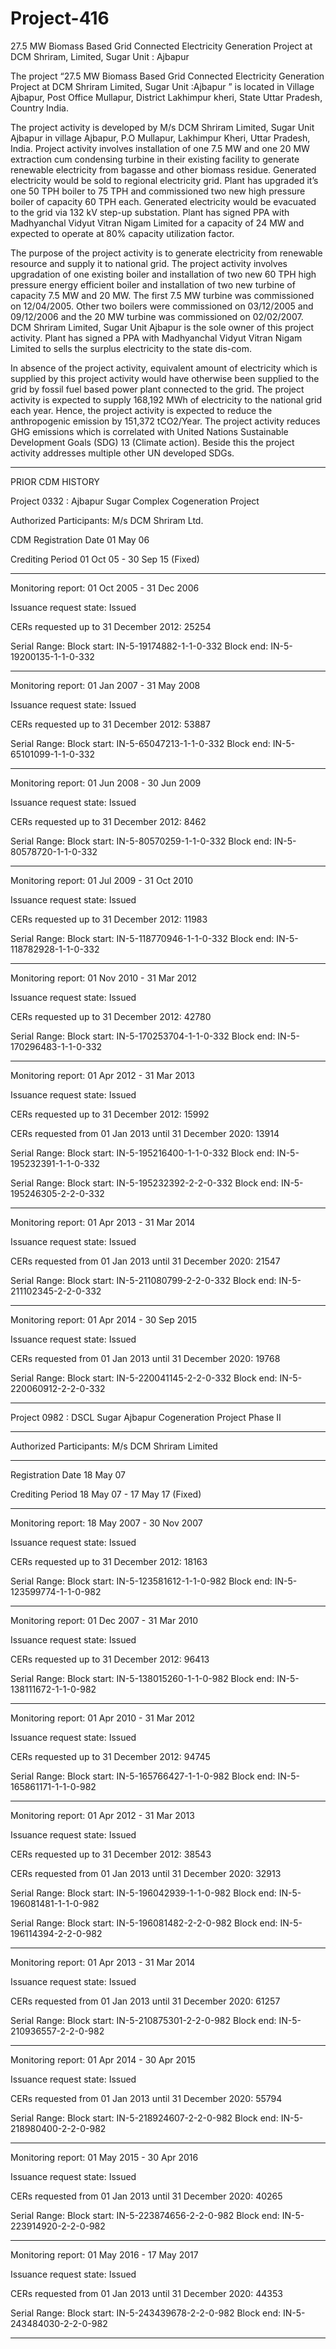 # Project-416
27.5 MW Biomass Based Grid Connected Electricity Generation Project at DCM Shriram, Limited, Sugar Unit : Ajbapur

The project “27.5 MW Biomass Based Grid Connected Electricity Generation Project at DCM
Shriram Limited, Sugar Unit :Ajbapur ” is located in Village Ajbapur, Post Office Mullapur, District
Lakhimpur kheri, State Uttar Pradesh, Country India.

The project activity is developed by M/s DCM Shriram Limited, Sugar Unit Ajbapur in village
Ajbapur, P.O Mullapur, Lakhimpur Kheri, Uttar Pradesh, India. Project activity involves installation
of one 7.5 MW and one 20 MW extraction cum condensing turbine in their existing facility to generate
renewable electricity from bagasse and other biomass residue. Generated electricity would be sold to
regional electricity grid. Plant has upgraded it’s one 50 TPH boiler to 75 TPH and commissioned two
new high pressure boiler of capacity 60 TPH each. Generated electricity would be evacuated to the
grid via 132 kV step-up substation. Plant has signed PPA with Madhyanchal Vidyut Vitran Nigam
Limited for a capacity of 24 MW and expected to operate at 80% capacity utilization factor.

The purpose of the project activity is to generate electricity from renewable resource and supply it to
national grid. The project activity involves upgradation of one existing boiler and installation of two
new 60 TPH high pressure energy efficient boiler and installation of two new turbine of capacity 7.5
MW and 20 MW. The first 7.5 MW turbine was commissioned on 12/04/2005. Other two boilers were
commissioned on 03/12/2005 and 09/12/2006 and the 20 MW turbine was commissioned on
02/02/2007. DCM Shriram Limited, Sugar Unit Ajbapur is the sole owner of this project activity.
Plant has signed a PPA with Madhyanchal Vidyut Vitran Nigam Limited to sells the surplus electricity
to the state dis-com.

In absence of the project activity, equivalent amount of electricity which is supplied by this project
activity would have otherwise been supplied to the grid by fossil fuel based power plant connected to
the grid. The project activity is expected to supply 168,192 MWh of electricity to the national grid
each year. Hence, the project activity is expected to reduce the anthropogenic emission by 151,372 tCO2/Year.
The project activity reduces GHG emissions which is correlated with United Nations Sustainable
Development Goals (SDG) 13 (Climate action). Beside this the project activity addresses multiple
other UN developed SDGs. 
_________________________
PRIOR CDM HISTORY

Project 0332 : Ajbapur Sugar Complex Cogeneration Project

Authorized Participants: M/s DCM Shriram Ltd.

CDM Registration Date	01 May 06   

Crediting Period	01 Oct 05 - 30 Sep 15 (Fixed)
____________________
Monitoring report: 01 Oct 2005 - 31 Dec 2006 

Issuance request state: Issued

CERs requested up to 31 December 2012: 25254

Serial Range: Block start: IN-5-19174882-1-1-0-332      Block end: IN-5-19200135-1-1-0-332
____________________________
Monitoring report: 01 Jan 2007 - 31 May 2008

Issuance request state: Issued

CERs requested up to 31 December 2012: 53887

Serial Range: Block start: IN-5-65047213-1-1-0-332      Block end: IN-5-65101099-1-1-0-332
_________________________________
Monitoring report: 01 Jun 2008 - 30 Jun 2009 

Issuance request state: Issued

CERs requested up to 31 December 2012: 8462

Serial Range: Block start: IN-5-80570259-1-1-0-332      Block end: IN-5-80578720-1-1-0-332
______________________
Monitoring report: 01 Jul 2009 - 31 Oct 2010 

Issuance request state: Issued

CERs requested up to 31 December 2012: 11983

Serial Range: Block start: IN-5-118770946-1-1-0-332      Block end: IN-5-118782928-1-1-0-332
_____________________
Monitoring report: 01 Nov 2010 - 31 Mar 2012 

Issuance request state: Issued

CERs requested up to 31 December 2012: 42780

Serial Range: Block start: IN-5-170253704-1-1-0-332      Block end: IN-5-170296483-1-1-0-332
__________________
Monitoring report: 01 Apr 2012 - 31 Mar 2013 

Issuance request state: Issued

CERs requested up to 31 December 2012: 15992

CERs requested from 01 Jan 2013 until 31 December 2020: 13914

Serial Range: Block start: IN-5-195216400-1-1-0-332      Block end: IN-5-195232391-1-1-0-332

Serial Range: Block start: IN-5-195232392-2-2-0-332      Block end: IN-5-195246305-2-2-0-332
_________________________
Monitoring report: 01 Apr 2013 - 31 Mar 2014 

Issuance request state: Issued

CERs requested from 01 Jan 2013 until 31 December 2020: 21547

Serial Range: Block start: IN-5-211080799-2-2-0-332      Block end: IN-5-211102345-2-2-0-332
_____________________
Monitoring report: 01 Apr 2014 - 30 Sep 2015 

Issuance request state: Issued

CERs requested from 01 Jan 2013 until 31 December 2020: 19768

Serial Range: Block start: IN-5-220041145-2-2-0-332      Block end: IN-5-220060912-2-2-0-332
_______________________
Project 0982 : DSCL Sugar Ajbapur Cogeneration Project Phase II
________________
Authorized Participants: M/s DCM Shriram Limited
_________________
Registration Date	18 May 07  

Crediting Period	18 May 07 - 17 May 17 (Fixed)

_________________
Monitoring report: 18 May 2007 - 30 Nov 2007 

Issuance request state: Issued

CERs requested up to 31 December 2012: 18163

Serial Range: Block start: IN-5-123581612-1-1-0-982      Block end: IN-5-123599774-1-1-0-982
__________________
Monitoring report: 01 Dec 2007 - 31 Mar 2010 

Issuance request state: Issued

CERs requested up to 31 December 2012: 96413

Serial Range: Block start: IN-5-138015260-1-1-0-982      Block end: IN-5-138111672-1-1-0-982
________________________
Monitoring report: 01 Apr 2010 - 31 Mar 2012 

Issuance request state: Issued

CERs requested up to 31 December 2012: 94745

Serial Range: Block start: IN-5-165766427-1-1-0-982      Block end: IN-5-165861171-1-1-0-982
____________________
Monitoring report: 01 Apr 2012 - 31 Mar 2013

Issuance request state: Issued

CERs requested up to 31 December 2012: 38543

CERs requested from 01 Jan 2013 until 31 December 2020: 32913

Serial Range: Block start: IN-5-196042939-1-1-0-982      Block end: IN-5-196081481-1-1-0-982

Serial Range: Block start: IN-5-196081482-2-2-0-982      Block end: IN-5-196114394-2-2-0-982
_________________________

Monitoring report: 01 Apr 2013 - 31 Mar 2014 

Issuance request state: Issued

CERs requested from 01 Jan 2013 until 31 December 2020: 61257

Serial Range: Block start: IN-5-210875301-2-2-0-982      Block end: IN-5-210936557-2-2-0-982
_________________________
Monitoring report: 01 Apr 2014 - 30 Apr 2015 

Issuance request state: Issued

CERs requested from 01 Jan 2013 until 31 December 2020: 55794

Serial Range: Block start: IN-5-218924607-2-2-0-982      Block end: IN-5-218980400-2-2-0-982
________________________

Monitoring report: 01 May 2015 - 30 Apr 2016 

Issuance request state: Issued

CERs requested from 01 Jan 2013 until 31 December 2020: 40265

Serial Range: Block start: IN-5-223874656-2-2-0-982      Block end: IN-5-223914920-2-2-0-982
_______________
Monitoring report: 01 May 2016 - 17 May 2017 

Issuance request state: Issued

CERs requested from 01 Jan 2013 until 31 December 2020: 44353

Serial Range: Block start: IN-5-243439678-2-2-0-982      Block end: IN-5-243484030-2-2-0-982
____________________________



